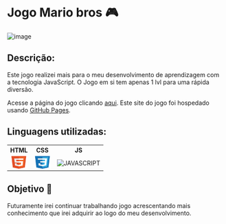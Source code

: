 # Jogo Mario bros  :video_game:

![image](https://user-images.githubusercontent.com/84552433/167180398-b1465b9a-89ec-4a61-9343-79898732a5c5.png)

<h2> Descrição: </h2>

Este jogo realizei mais para o meu desenvolvimento de aprendizagem com a tecnologia JavaScript. O Jogo em si tem apenas 1 lvl para uma rápida diversão. 

Acesse a página do jogo clicando [aqui](https://leodkvt.github.io/Mario-bros/). Este site do jogo foi hospedado usando [GitHub Pages](https://pages.github.com/).

<h2> Linguagens utilizadas: </h2>

<table>
<tr>
  <th> HTML </th>
  <th> CSS </th>
  <th> JS </th>
</tr>
<tr>
  <td><img align="center" alt="HTML" height="30" width="40" src="https://raw.githubusercontent.com/devicons/devicon/master/icons/html5/html5-original.svg"></td>
  <td><img align="center" alt="CSS" height="30" width="40" src="https://raw.githubusercontent.com/devicons/devicon/master/icons/css3/css3-original.svg"></td>
  <td><img align="center" alt="JAVASCRIPT" height="32" width="33" src="https://cdn.jsdelivr.net/gh/devicons/devicon/icons/javascript/javascript-original.svg"></td>
</tr>
</table>

## Objetivo :dart:

Futuramente irei continuar trabalhando jogo acrescentando mais conhecimento que irei adquirir ao logo do meu desenvolvimento.
